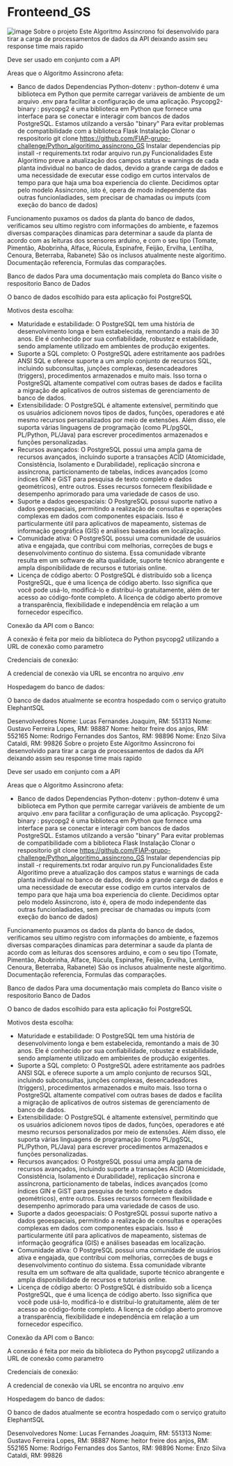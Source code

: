 # Fronteend_GS


![image](https://github.com/FIAP-grupo-challenge/Fronteend_GS/assets/126498244/7273016d-833d-486d-8782-cc78ac7a31bc)
Sobre o projeto
Este Algoritmo Assincrono foi desenvolvido para tirar a carga de processamentos de dados da API deixando assim seu response time mais rapido

Deve ser usado em conjunto com a API

Areas que o Algoritmo Assincrono afeta:
* Banco de dados
Dependencias
Python-dotenv : python-dotenv é uma biblioteca em Python que permite carregar variáveis de ambiente de um arquivo .env para facilitar a configuração de uma aplicação.
Psycopg2-binary : psycopg2 é uma biblioteca em Python que fornece uma interface para se conectar e interagir com bancos de dados PostgreSQL. Estamos utilzando a versão "binary" Para evitar problemas de compatibilidade com a biblioteca Flask
Instalação
Clonar o respositorio
git clone https://github.com/FIAP-grupo-challenge/Python_algoritimo_assincrono_GS
Instalar dependencias
pip install -r requirements.txt
rodar arquivo run.py
Funcionalidades
Este Algoritimo preve a atualização dos campos status e warnings de cada planta individual no banco de dados, devido a grande carga de dados e uma necessidade de executar esse codigo em curtos intervalos de tempo para que haja uma boa experiencia do cliente. Decidimos optar pelo modelo Assincrono, isto é, opera de modo independente das outras funcionladiades, sem precisar de chamadas ou imputs (com exeção do banco de dados)

Funcionamento
puxamos os dados da planta do banco de dados, verificamos seu ultimo registro com informações do ambiente, e fazemos diversas comparações dinamicas para determinar a saude da planta de acordo com as leituras dos scensores arduino, e com o seu tipo (Tomate, Pimentão, Abobrinha, Alface, Rúcula, Espinafre, Feijão, Ervilha, Lentilha, Cenoura, Beterraba, Rabanete) São os inclusos atualmente neste algoritimo.
Documentação referencia, Formulas das comparações.

Banco de dados
Para uma documentação mais completa do Banco visite o respositorio Banco de Dados

O banco de dados escolhido para esta aplicação foi PostgreSQL

Motivos desta escolha:

* Maturidade e estabilidade: O PostgreSQL tem uma história de desenvolvimento longa e bem estabelecida, remontando a mais de 30 anos. Ele é conhecido por sua confiabilidade, robustez e estabilidade, sendo amplamente utilizado em ambientes de produção exigentes.
* Suporte a SQL completo: O PostgreSQL adere estritamente aos padrões ANSI SQL e oferece suporte a um amplo conjunto de recursos SQL, incluindo subconsultas, junções complexas, desencadeadores (triggers), procedimentos armazenados e muito mais. Isso torna o PostgreSQL altamente compatível com outras bases de dados e facilita a migração de aplicativos de outros sistemas de gerenciamento de banco de dados.
* Extensibilidade: O PostgreSQL é altamente extensível, permitindo que os usuários adicionem novos tipos de dados, funções, operadores e até mesmo recursos personalizados por meio de extensões. Além disso, ele suporta várias linguagens de programação (como PL/pgSQL, PL/Python, PL/Java) para escrever procedimentos armazenados e funções personalizadas.
* Recursos avançados: O PostgreSQL possui uma ampla gama de recursos avançados, incluindo suporte a transações ACID (Atomicidade, Consistência, Isolamento e Durabilidade), replicação síncrona e assíncrona, particionamento de tabelas, índices avançados (como índices GIN e GiST para pesquisa de texto completo e dados geométricos), entre outros. Esses recursos fornecem flexibilidade e desempenho aprimorado para uma variedade de casos de uso.
* Suporte a dados geoespaciais: O PostgreSQL possui suporte nativo a dados geoespaciais, permitindo a realização de consultas e operações complexas em dados com componentes espaciais. Isso é particularmente útil para aplicativos de mapeamento, sistemas de informação geográfica (GIS) e análises baseadas em localização.
* Comunidade ativa: O PostgreSQL possui uma comunidade de usuários ativa e engajada, que contribui com melhorias, correções de bugs e desenvolvimento contínuo do sistema. Essa comunidade vibrante resulta em um software de alta qualidade, suporte técnico abrangente e ampla disponibilidade de recursos e tutoriais online.
* Licença de código aberto: O PostgreSQL é distribuído sob a licença PostgreSQL, que é uma licença de código aberto. Isso significa que você pode usá-lo, modificá-lo e distribuí-lo gratuitamente, além de ter acesso ao código-fonte completo. A licença de código aberto promove a transparência, flexibilidade e independência em relação a um fornecedor específico.


Conexão da API com o Banco:

A conexão é feita por meio da biblioteca do Python psycopg2 utilizando a URL de conexão como parametro


Credenciais de conexão:

A credencial de conexão via URL se encontra no arquivo .env


Hospedagem do banco de dados:

O banco de dados atualmente se econtra hospedado com o serviço gratuito ElephantSQL

Desenvolvedores
Nome: Lucas Fernandes Joaquim, RM: 551313
Nome: Gustavo Ferreira Lopes, RM: 98887
Nome: heitor freire dos anjos, RM: 552165
Nome: Rodrigo Fernandes dos Santos, RM: 98896
Nome: Enzo Silva Cataldi, RM: 99826
Sobre o projeto
Este Algoritmo Assincrono foi desenvolvido para tirar a carga de processamentos de dados da API deixando assim seu response time mais rapido

Deve ser usado em conjunto com a API

Areas que o Algoritmo Assincrono afeta:
* Banco de dados
Dependencias
Python-dotenv : python-dotenv é uma biblioteca em Python que permite carregar variáveis de ambiente de um arquivo .env para facilitar a configuração de uma aplicação.
Psycopg2-binary : psycopg2 é uma biblioteca em Python que fornece uma interface para se conectar e interagir com bancos de dados PostgreSQL. Estamos utilzando a versão "binary" Para evitar problemas de compatibilidade com a biblioteca Flask
Instalação
Clonar o respositorio
git clone https://github.com/FIAP-grupo-challenge/Python_algoritimo_assincrono_GS
Instalar dependencias
pip install -r requirements.txt
rodar arquivo run.py
Funcionalidades
Este Algoritimo preve a atualização dos campos status e warnings de cada planta individual no banco de dados, devido a grande carga de dados e uma necessidade de executar esse codigo em curtos intervalos de tempo para que haja uma boa experiencia do cliente. Decidimos optar pelo modelo Assincrono, isto é, opera de modo independente das outras funcionladiades, sem precisar de chamadas ou imputs (com exeção do banco de dados)

Funcionamento
puxamos os dados da planta do banco de dados, verificamos seu ultimo registro com informações do ambiente, e fazemos diversas comparações dinamicas para determinar a saude da planta de acordo com as leituras dos scensores arduino, e com o seu tipo (Tomate, Pimentão, Abobrinha, Alface, Rúcula, Espinafre, Feijão, Ervilha, Lentilha, Cenoura, Beterraba, Rabanete) São os inclusos atualmente neste algoritimo.
Documentação referencia, Formulas das comparações.

Banco de dados
Para uma documentação mais completa do Banco visite o respositorio Banco de Dados

O banco de dados escolhido para esta aplicação foi PostgreSQL

Motivos desta escolha:

* Maturidade e estabilidade: O PostgreSQL tem uma história de desenvolvimento longa e bem estabelecida, remontando a mais de 30 anos. Ele é conhecido por sua confiabilidade, robustez e estabilidade, sendo amplamente utilizado em ambientes de produção exigentes.
* Suporte a SQL completo: O PostgreSQL adere estritamente aos padrões ANSI SQL e oferece suporte a um amplo conjunto de recursos SQL, incluindo subconsultas, junções complexas, desencadeadores (triggers), procedimentos armazenados e muito mais. Isso torna o PostgreSQL altamente compatível com outras bases de dados e facilita a migração de aplicativos de outros sistemas de gerenciamento de banco de dados.
* Extensibilidade: O PostgreSQL é altamente extensível, permitindo que os usuários adicionem novos tipos de dados, funções, operadores e até mesmo recursos personalizados por meio de extensões. Além disso, ele suporta várias linguagens de programação (como PL/pgSQL, PL/Python, PL/Java) para escrever procedimentos armazenados e funções personalizadas.
* Recursos avançados: O PostgreSQL possui uma ampla gama de recursos avançados, incluindo suporte a transações ACID (Atomicidade, Consistência, Isolamento e Durabilidade), replicação síncrona e assíncrona, particionamento de tabelas, índices avançados (como índices GIN e GiST para pesquisa de texto completo e dados geométricos), entre outros. Esses recursos fornecem flexibilidade e desempenho aprimorado para uma variedade de casos de uso.
* Suporte a dados geoespaciais: O PostgreSQL possui suporte nativo a dados geoespaciais, permitindo a realização de consultas e operações complexas em dados com componentes espaciais. Isso é particularmente útil para aplicativos de mapeamento, sistemas de informação geográfica (GIS) e análises baseadas em localização.
* Comunidade ativa: O PostgreSQL possui uma comunidade de usuários ativa e engajada, que contribui com melhorias, correções de bugs e desenvolvimento contínuo do sistema. Essa comunidade vibrante resulta em um software de alta qualidade, suporte técnico abrangente e ampla disponibilidade de recursos e tutoriais online.
* Licença de código aberto: O PostgreSQL é distribuído sob a licença PostgreSQL, que é uma licença de código aberto. Isso significa que você pode usá-lo, modificá-lo e distribuí-lo gratuitamente, além de ter acesso ao código-fonte completo. A licença de código aberto promove a transparência, flexibilidade e independência em relação a um fornecedor específico.


Conexão da API com o Banco:

A conexão é feita por meio da biblioteca do Python psycopg2 utilizando a URL de conexão como parametro


Credenciais de conexão:

A credencial de conexão via URL se encontra no arquivo .env


Hospedagem do banco de dados:

O banco de dados atualmente se econtra hospedado com o serviço gratuito ElephantSQL

Desenvolvedores
Nome: Lucas Fernandes Joaquim, RM: 551313
Nome: Gustavo Ferreira Lopes, RM: 98887
Nome: heitor freire dos anjos, RM: 552165
Nome: Rodrigo Fernandes dos Santos, RM: 98896
Nome: Enzo Silva Cataldi, RM: 99826
